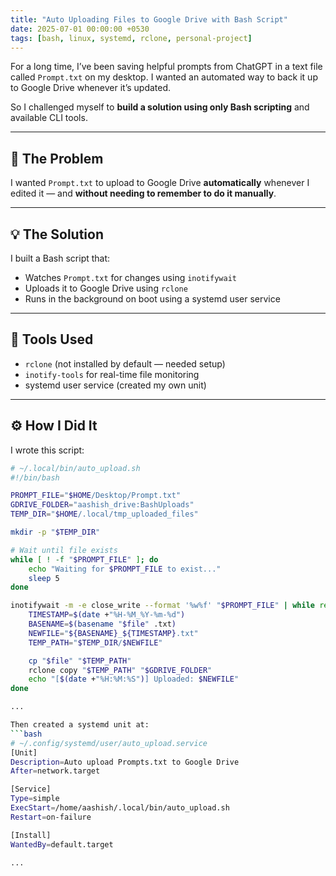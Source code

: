```yaml
---
title: "Auto Uploading Files to Google Drive with Bash Script"
date: 2025-07-01 00:00:00 +0530
tags: [bash, linux, systemd, rclone, personal-project]
---
```


For a long time, I’ve been saving helpful prompts from ChatGPT in a text file called `Prompt.txt` on my desktop. I wanted an automated way to back it up to Google Drive whenever it’s updated.

So I challenged myself to **build a solution using only Bash scripting** and available CLI tools.

---

## 🔧 The Problem

I wanted `Prompt.txt` to upload to Google Drive **automatically** whenever I edited it — and **without needing to remember to do it manually**.

---

## 💡 The Solution

I built a Bash script that:
- Watches `Prompt.txt` for changes using `inotifywait`
- Uploads it to Google Drive using `rclone`
- Runs in the background on boot using a systemd user service

---

## 📁 Tools Used

- `rclone` (not installed by default — needed setup)
- `inotify-tools` for real-time file monitoring
- systemd user service (created my own unit)

---

## ⚙️ How I Did It

I wrote this script:  
```bash
# ~/.local/bin/auto_upload.sh
#!/bin/bash

PROMPT_FILE="$HOME/Desktop/Prompt.txt"
GDRIVE_FOLDER="aashish_drive:BashUploads"
TEMP_DIR="$HOME/.local/tmp_uploaded_files"

mkdir -p "$TEMP_DIR"

# Wait until file exists
while [ ! -f "$PROMPT_FILE" ]; do
    echo "Waiting for $PROMPT_FILE to exist..."
    sleep 5
done

inotifywait -m -e close_write --format '%w%f' "$PROMPT_FILE" | while read file; do
    TIMESTAMP=$(date +"%H-%M_%Y-%m-%d")
    BASENAME=$(basename "$file" .txt)
    NEWFILE="${BASENAME}_${TIMESTAMP}.txt"
    TEMP_PATH="$TEMP_DIR/$NEWFILE"

    cp "$file" "$TEMP_PATH"
    rclone copy "$TEMP_PATH" "$GDRIVE_FOLDER"
    echo "[$(date +"%H:%M:%S")] Uploaded: $NEWFILE"
done

...

Then created a systemd unit at:
```bash
# ~/.config/systemd/user/auto_upload.service
[Unit]
Description=Auto upload Prompts.txt to Google Drive
After=network.target

[Service]
Type=simple
ExecStart=/home/aashish/.local/bin/auto_upload.sh
Restart=on-failure

[Install]
WantedBy=default.target

...